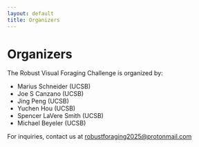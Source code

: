 ```yaml
---
layout: default
title: Organizers
---
```


# Organizers

The Robust Visual Foraging Challenge is organized by:

- Marius Schneider (UCSB)
- Joe S Canzano (UCSB)
- Jing Peng (UCSB)
- Yuchen Hou (UCSB)
- Spencer LaVere Smith (UCSB)
- Michael Beyeler (UCSB)

For inquiries, contact us at [robustforaging2025@protonmail.com](mailto:robustforaging2025@protonmail.com)

